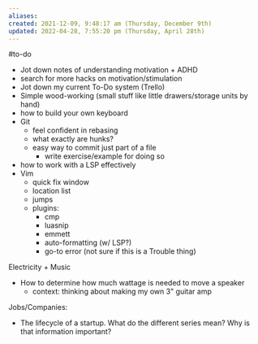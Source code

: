 ```yaml
---
aliases: 
created: 2021-12-09, 9:48:17 am (Thursday, December 9th)
updated: 2022-04-28, 7:55:20 pm (Thursday, April 28th)
---
```

#to-do

- Jot down notes of understanding motivation + ADHD
- search for more hacks on motivation/stimulation
- Jot down my current To-Do system (Trello)
- Simple wood-working (small stuff like little drawers/storage units by hand)
- how to build your own keyboard
- Git
    - feel confident in rebasing
    - what exactly are hunks?
    - easy way to commit just part of a file
        - write exercise/example for doing so
- how to work with a LSP effectively
- Vim
    - quick fix window
    - location list
    - jumps
    - plugins:
        - cmp
        - luasnip
        - emmett
        - auto-formatting (w/ LSP?)
        - go-to error (not sure if this is a Trouble thing)

Electricity + Music
- How to determine how much wattage is needed to move a speaker
    - context: thinking about making my own 3" guitar amp

Jobs/Companies:
- The lifecycle of a startup. What do the different series mean? Why is that information important?